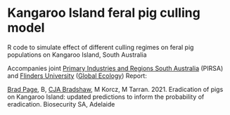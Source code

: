 # Kangaroo Island feral pig culling model
R code to simulate effect of different culling regimes on feral pig populations on Kangaroo Island, South Australia

Accompanies joint <a href="https://www.pir.sa.gov.au">Primary Industries and Regions South Australia</a> (PIRSA) and <a href="https://www.flinders.edu.au">Flinders University</a> (<a href="http://globalecologyflinders.com">Global Ecology</a>) Report:

<a href="mailto:bradley.page@sa.gov.au">Brad Page<a/>, B, <a href="mailto:corey.bradshaw@flinders.edu.au">CJA Bradshaw</a>, M Korcz, M Tarran. 2021. Eradication of pigs on Kangaroo Island: updated predictions to inform the probability of eradication. Biosecurity SA, Adelaide


